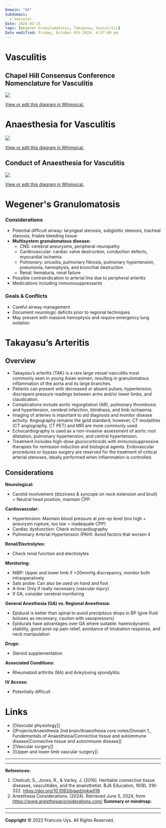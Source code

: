 ```yaml
---
Domain: "04"
Subdomain:
  - Vascular
Date: 2024-03-15
tags: [Wegener-Granulomatosis, Takayasu, Vasculitis]
Date modified: Friday, October 4th 2024, 4:57:49 pm
---
```


# Vasculitis

## Chapel Hill Consensus Conference Nomenclature for Vasculitis

![](Pasted%20image%2020240702145647.png)

[View or edit this diagram in Whimsical.](https://whimsical.com/the-chapel-hill-consensus-conference-nomenclature-for-vasculitis-UyZcVtApMkavwQNSLbrg6g?ref=chatgpt)

# Anaesthesia for Vasculitis

![](Pasted%20image%2020240702145659.png)

[View or edit this diagram in Whimsical.](https://whimsical.com/system-specific-pathological-features-and-anesthetic-implication-9479QShVmCtZ6FwqU36B8s?ref=chatgpt)

## Conduct of Anaesthesia for Vasculitis

![](Pasted%20image%2020240702145709.png)

[View or edit this diagram in Whimsical.](https://whimsical.com/conduct-of-anaesthesia-for-vasculitis-XG978VjLDy6XraWkDEKgjL?ref=chatgpt)

# Wegener's Granulomatosis

### Considerations
- Potential difficult airway: laryngeal stenosis, subglottic stenosis, tracheal stenosis, friable bleeding tissue
- **Multisystem granulomatous disease:**
	- CNS: cerebral aneurysms, peripheral neuropathy
	- Cardiovascular: cardiac valve destruction, conduction defects, myocardial ischemia
	- Pulmonary: sinusitis, pulmonary fibrosis, pulmonary hypertension, pneumonia, hemoptysis, and bronchial destruction
	- Renal: hematuria, renal failure
- Possible contraindication to arterial line due to peripheral arteritis
- Medications including immunosuppressants

### Goals & Conflicts
- Careful airway management
- Document neurologic deficits prior to regional techniques
- May present with massive hemoptysis and require emergency lung isolation

# Takayasu’s Arteritis

## Overview
- Takayasu’s arteritis (TAK) is a rare large vessel vasculitis most commonly seen in young Asian women, resulting in granulomatous inflammation of the aorta and its large branches.
- Patients can present with decreased or absent pulses, hypertension, discrepant pressure readings between arms and/or lower limbs, and claudication.
- Complications include aortic regurgitation (AR), pulmonary thrombosis and hypertension, cerebral infarction, blindness, and limb ischaemia.
- Imaging of arteries is important to aid diagnosis and monitor disease activity. Angiography remains the gold standard; however, CT modalities (CT angiography, CT PET) and MRI are more commonly used.
- Echocardiography is used as a non-invasive assessment of aortic root dilatation, pulmonary hypertension, and central hypertension.
- Treatment includes high-dose glucocorticoids with immunosuppressive therapies for remission induction and biological agents. Endovascular procedures or bypass surgery are reserved for the treatment of critical arterial stenoses, ideally performed when inflammation is controlled.

## Considerations

**Neurological:**
   - Carotid involvement (dizziness & syncope on neck extension and bruit) = Neutral head position, maintain CPP

**Cardiovascular:**
   - Hypertension: Maintain blood pressure at pre-op level (too high = aneurysm rupture, too low = inadequate CPP)
   - Cardiac dysfunction: Check echocardiography
   - Pulmonary Arterial Hypertension (PAH): Avoid factors that worsen it

**Renal/Electrolytes:**
   - Check renal function and electrolytes

**Monitoring:**
   - NIBP: Upper and lower limb if >20mmHg discrepancy, monitor both intraoperatively
   - Sats probe: Can also be used on hand and foot
   - A-line: Only if really necessary (vascular injury)
   - If GA, consider cerebral monitoring

**General Anesthesia (GA) vs. Regional Anesthesia:**
   - Epidural is better than spinal to avoid precipitous drops in BP (give fluid boluses as necessary, caution with vasopressors)
   - Epidurals have advantages over GA where suitable: haemodynamic stability, good post-op pain relief, avoidance of intubation response, and neck manipulation

**Drugs:**
   - Steroid supplementation

**Associated Conditions:**
   - Rheumatoid arthritis (RA) and Ankylosing spondylitis

**IV Access:**
   - Potentially difficult

# Links
- [[Vascular physiology]]
- [[Projects/Anaesthesia 2nd brain/Anaesthesia core notes/Domain 1_ Fundementals of Anaesthesia/Connective tissue and autoimmune disease|Connective tissue and autoimmune disease]]
- [[Vascular surgery]]
- [[Upper and lower limb vascular surgery]]

---

---
**References:**  

1. Chetcuti, S., Jones, R., & Varley, J. (2016). Heritable connective tissue diseases, vasculitides, and the anaesthetist. BJA Education, 16(9), 316-322. https://doi.org/10.1093/bjaed/mkw016
2. Anesthesia Considerations. (2024). Retrieved June 5, 2024, from https://www.anesthesiaconsiderations.com/
**Summary or mindmap:**

------------------------------------------------------------------------------------------------------------------------------------------------------------------------------------------------------------------------------
---
**Copyright**
© 2022 Francois Uys. All Rights Reserved.